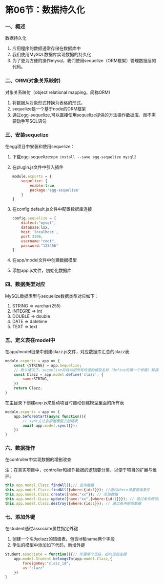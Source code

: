 # 第06节：数据持久化

### 一、概述

数据持久化

1. 应用程序的数据通常存储在数据库中
2. 我们使用MySQL数据库实现数据的持久化
3. 为了更为方便的操作mysql，我们使用sequelize（ORM框架）管理数据层的代码。

### 二、ORM(对象关系映射)

对象关系映射（object relational mapping，简称ORM)

1. 将数据从对象形式转换为表格的形式。
2. sequelize是一个基于node的ORM框架
3. 通过egg-sequelize,可以直接使用sequelize提供的方法操作数据库，而不需要动手写SQL语句

### 三、安装sequelize

在egg项目中安装和使用sequelize：

1. 下载egg-sequelize:`npm install --save egg-sequelize mysql2`

2. 在plugin.js文件中引入插件

   ```js
   module.exports = {
       sequelize: {
           enable:true,
           package:'egg-sequelize'
       }
   }
   ```

3. 在config.default.js文件中配置数据库连接

   ```js
   config.sequelize = {
       dialect:"mysql",
       database:lxx,
       host:'localhost',
       port:3306,
       username:"root",
       password:"123456"
   }
   ```

   

4. 在app/model文件中创建数据模型

5. 添加app.js文件，初始化数据库

### 四、数据类型对应

MySQL数据类型与sequelize数据类型对应如下：

1. STRING  => varchar(255)
2. INTEGRE => int
3. DOUBLE => double
4. DATE => datetime
5. TEXT => text

### 五、定义表在model中

在app/model目录中创建clazz.js文件，对应数据库汇总的clazz表

```js
module.exports = app => {
    const {STRING} = app.Sequelize;
    // 默认情况下，sequelize将自动把所有传递的模型名称（define的第一个参数）转换为复数形式
    const Clazz = app.model.define('clazz', {
        name:STRING,
    })
    return Clazz;
}
```

在主目录下创建app.js来启动项目时自动创建模型里面的所有表

```js
module.exports = app => {
    app.beforeStart(async function(){
        // sync方法会根据模型去创建表
        await app.model.sync({});
    })
}
```

### 六、数据操作

在controller中实现数据的增删改查

注：在真实项目中，controller和操作数据的逻辑要分离，以便于项目的扩展与维护。

```js
this.app.model.Clazz.findAll();// 查询数据
this.app.model.Clazz.findAll({where:{id:1}}); //通过where设置查询条件
this.app.model.Clazz.create({name:"xx"}); // 添加数据
this.app.model.CLazz.update({name:"xx",{where:{id:1}}}); // 通过条件修改数据
this.app.model.Clazz.destroy({where:{id:1}}); // 通过条件删除数据
```

### 七、添加外键

在student通过associate属性指定外键

1. 创建一个名为clazz的班级表，包含id和name两个字段
2. 学生的模型中添加如下代码，新增外键

```js
Student.associate = function(){// 所属哪个班级，指向班级主键
    app.model.Student.belongsTo(app.model.Clazz,{
        foreignKey:"clazz_id",
        as:"clazz"
    })
}
```

